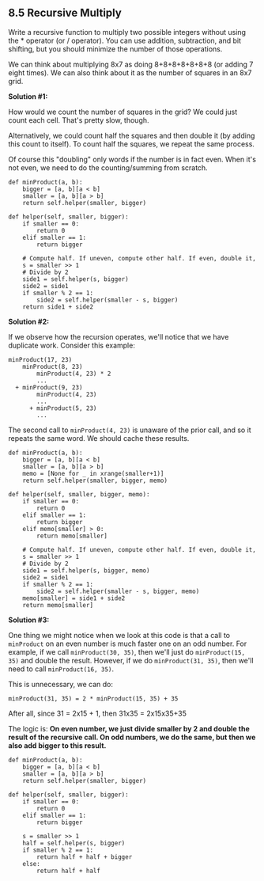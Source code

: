 ## 8.5 Recursive Multiply

Write a recursive function to multiply two possible integers without using the * operator (or / operator). You can use addition, subtraction, and bit shifting, but you should minimize the number of those operations.

We can think about multiplying 8x7 as doing 8+8+8+8+8+8+8 (or adding 7 eight times). We can also think about it as the number of squares in an 8x7 grid.


**Solution #1:**

How would we count the number of squares in the grid? We could just count each cell. That's pretty slow, though.

Alternatively, we could count half the squares and then double it (by adding this count to itself). To count half the squares, we repeat the same process.

Of course this "doubling" only words if the number is in fact even. When it's not even, we need to do the counting/summing from scratch.

    def minProduct(a, b):
        bigger = [a, b][a < b]
        smaller = [a, b][a > b]
        return self.helper(smaller, bigger)
    
    def helper(self, smaller, bigger):
        if smaller == 0:
            return 0
        elif smaller == 1:
            return bigger
        
        # Compute half. If uneven, compute other half. If even, double it,
        s = smaller >> 1
        # Divide by 2
        side1 = self.helper(s, bigger)
        side2 = side1
        if smaller % 2 == 1:
            side2 = self.helper(smaller - s, bigger)
        return side1 + side2
        

**Solution #2:**

If we observe how the recursion operates, we'll notice that we have duplicate work. Consider this example:
    
    minProduct(17, 23)
        minProduct(8, 23)
            minProduct(4, 23) * 2
            ...
      + minProduct(9, 23)
            minProduct(4, 23)
            ...
          + minProduct(5, 23)
            ...
The second call to `minProduct(4, 23)` is unaware of the prior call, and so it repeats the same word. We should cache these results.


    def minProduct(a, b):
        bigger = [a, b][a < b]
        smaller = [a, b][a > b]
        memo = [None for _ in xrange(smaller+1)]
        return self.helper(smaller, bigger, memo)
    
    def helper(self, smaller, bigger, memo):
        if smaller == 0:
            return 0
        elif smaller == 1:
            return bigger
        elif memo[smaller] > 0:
            return memo[smaller]
        
        # Compute half. If uneven, compute other half. If even, double it,
        s = smaller >> 1
        # Divide by 2
        side1 = self.helper(s, bigger, memo)
        side2 = side1
        if smaller % 2 == 1:
            side2 = self.helper(smaller - s, bigger, memo)
        memo[smaller] = side1 + side2
        return memo[smaller]

**Solution #3:**

One thing we might notice when we look at this code is that a call to `minProduct` on an even number is much faster one on an odd number. For example, if we call `minProduct(30, 35)`, then we'll just do `minProduct(15, 35)` and double the result. However, if we do `minProduct(31, 35)`, then we'll need to call `minProduct(16, 35)`.

This is unnecessary, we can do:

`minProduct(31, 35) = 2 * minProduct(15, 35) + 35`

After all, since 31 = 2x15 + 1, then 31x35 = 2x15x35+35

The logic is:
**On even number, we just divide smaller by 2 and double the result of the recursive call. On odd numbers, we do the same, but then we also add bigger to this result.**
    
    def minProduct(a, b):
        bigger = [a, b][a < b]
        smaller = [a, b][a > b]
        return self.helper(smaller, bigger)
    
    def helper(self, smaller, bigger):
        if smaller == 0:
            return 0
        elif smaller == 1:
            return bigger
        
        s = smaller >> 1
        half = self.helper(s, bigger)
        if smaller % 2 == 1:
            return half + half + bigger
        else:
            return half + half        
        
        



